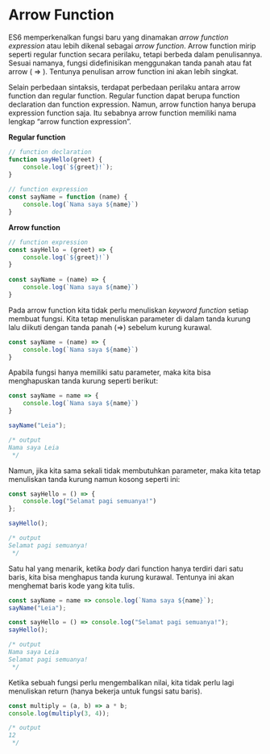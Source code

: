 # Arrow Function

ES6 memperkenalkan fungsi baru yang dinamakan _arrow function expression_ atau lebih dikenal sebagai _arrow function_. Arrow function mirip seperti regular function secara perilaku, tetapi berbeda dalam penulisannya. Sesuai namanya, fungsi didefinisikan menggunakan tanda panah atau fat arrow \( =&gt; \). Tentunya penulisan arrow function ini akan lebih singkat.

Selain perbedaan sintaksis, terdapat perbedaan perilaku antara arrow function dan regular function. Regular function dapat berupa function declaration dan function expression. Namun, arrow function hanya berupa expression function saja. Itu sebabnya arrow function memiliki nama lengkap “arrow function expression”.

**Regular function**

```javascript
// function declaration
function sayHello(greet) {
    console.log(`${greet}!`);
}
 
// function expression
const sayName = function (name) {
    console.log(`Nama saya ${name}`)
}
```

**Arrow function**

```javascript
// function expression
const sayHello = (greet) => {
    console.log(`${greet}!`)
}
 
const sayName = (name) => {
    console.log(`Nama saya ${name}`)
}
```

Pada arrow function kita tidak perlu menuliskan _keyword function_ setiap membuat fungsi. Kita tetap menuliskan parameter di dalam tanda kurung lalu diikuti dengan tanda panah \(=&gt;\) sebelum kurung kurawal.

```javascript
const sayName = (name) => {
    console.log(`Nama saya ${name}`)
}
```

Apabila fungsi hanya memiliki satu parameter, maka kita bisa menghapuskan tanda kurung seperti berikut:

```javascript
const sayName = name => {
    console.log(`Nama saya ${name}`)
}

sayName("Leia");

/* output
Nama saya Leia
 */
```

Namun, jika kita sama sekali tidak membutuhkan parameter, maka kita tetap menuliskan tanda kurung namun kosong seperti ini:

```javascript
const sayHello = () => {
    console.log("Selamat pagi semuanya!")
};

sayHello();

/* output
Selamat pagi semuanya!
 */
```

Satu hal yang menarik, ketika _body_ dari function hanya terdiri dari satu baris, kita bisa menghapus tanda kurung kurawal. Tentunya ini akan menghemat baris kode yang kita tulis.

```javascript
const sayName = name => console.log(`Nama saya ${name}`);
sayName("Leia");

const sayHello = () => console.log("Selamat pagi semuanya!");
sayHello();

/* output
Nama saya Leia
Selamat pagi semuanya!
 */
```

Ketika sebuah fungsi perlu mengembalikan nilai, kita tidak perlu lagi menuliskan return \(hanya bekerja untuk fungsi satu baris\).

```javascript
const multiply = (a, b) => a * b;
console.log(multiply(3, 4));

/* output
12
 */
```

